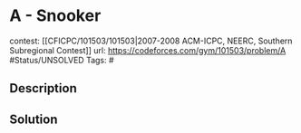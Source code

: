 # A - Snooker

contest: [[CFICPC/101503/101503|2007-2008 ACM-ICPC, NEERC, Southern Subregional Contest]]
url: https://codeforces.com/gym/101503/problem/A
#Status/UNSOLVED
Tags: #

## Description

## Solution

